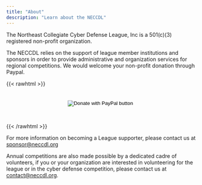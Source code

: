 ```yaml
---
title: "About"
description: "Learn about the NECCDL"
---
```


The Northeast Collegiate Cyber Defense League, Inc is a 501(c)(3) registered non-profit organization.

The NECCDL relies on the support of league member institutions and sponsors in order to provide administrative and organization services for regional competitions. We would welcome your non-profit donation through Paypal.

{{< rawhtml >}}
<div style="text-align: center;">
  <form action="https://www.paypal.com/cgi-bin/webscr" method="post" target="_blank" class="button" style="padding: 14px 40px; margin-top: 20px; margin-bottom: 30px;">
    <input type="hidden" name="cmd" value="_s-xclick" />
    <input type="hidden" name="hosted_button_id" value="CJBAK7CADRRF8" />
    <input type="image" src="https://www.paypalobjects.com/en_US/i/btn/btn_donateCC_LG.gif" border="0" name="submit" title="PayPal - The safer, easier way to pay online!" alt="Donate with PayPal button" />
    <img alt="" border="0" src="https://www.paypal.com/en_US/i/scr/pixel.gif" width="1" height="1" />
  </form>
</div>
{{< /rawhtml >}}

For more information on becoming a League supporter, please contact us at sponsor@neccdl.org

Annual competitions are also made possible by a dedicated cadre of volunteers, if you or your organization are interested in volunteering for the league or in the cyber defense competition, please contact us at contact@neccdl.org.
